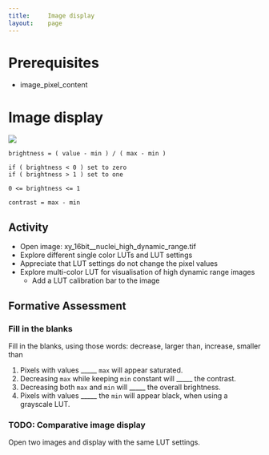 ```yaml
---
title:     Image display
layout:    page
---
```


# Prerequisites

- image_pixel_content

# Image display

<img src='https://g.gravizo.com/svg?
 digraph G {
    shift [fontcolor=white,color=white];
    LUT -> color;
    LUT -> brightness;
    min -> LUT;
    max -> LUT;
    value -> LUT;
  }
'/>

```
brightness = ( value - min ) / ( max - min )

if ( brightness < 0 ) set to zero
if ( brightness > 1 ) set to one

0 <= brightness <= 1

contrast = max - min
```

## Activity

* Open image: xy_16bit__nuclei_high_dynamic_range.tif 
* Explore different single color LUTs and LUT settings
* Appreciate that LUT settings do not change the pixel values
* Explore multi-color LUT for visualisation of high dynamic range images
	* Add a LUT calibration bar to the image


## Formative Assessment

### Fill in the blanks

Fill in the blanks, using those words: decrease, larger than, increase, smaller than

1. Pixels with values _____ `max` will appear saturated.
2. Decreasing `max` while keeping `min` constant will _____ the contrast.
3. Decreasing both `max` and `min` will _____ the overall brightness.
4. Pixels with values _____ the `min` will appear black, when using a grayscale LUT.

### TODO: Comparative image display

Open two images and display with the same LUT settings.


